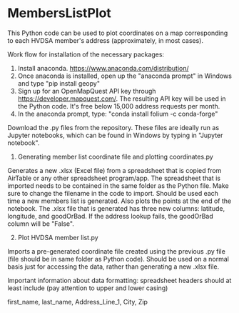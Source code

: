 # MembersListPlot
This Python code can be used to plot coordinates on a map corresponding to each HVDSA member's address (approximately, in most cases).

Work flow for installation of the necessary packages:
1. Install anaconda. https://www.anaconda.com/distribution/
2. Once anaconda is installed, open up the "anaconda prompt" in Windows and type "pip install geopy"
3. Sign up for an OpenMapQuest API key through https://developer.mapquest.com/. The resulting API key will be used in the Python code. It's free below 15,000 address requests per month.
4. In the anaconda prompt, type: "conda install folium -c conda-forge"

Download the .py files from the repository. These files are ideally run as Jupyter notebooks, which can be found in Windows by typing in "Jupyter notebook".
1. Generating member list coordinate file and plotting coordinates.py

Generates a new .xlsx (Excel file) from a spreadsheet that is copied from AirTable or any other spreadsheet program/app. The spreadsheet that is imported needs to be contained in the same folder as the Python file. Make sure to change the filename in the code to import. Should be used each time a new members list is generated. Also plots the points at the end of the notebook.
The .xlsx file that is generated has three new columns: latitude, longitude, and goodOrBad. If the address lookup fails, the goodOrBad column will be "False".

2. Plot HVDSA member list.py

Imports a pre-generated coordinate file created using the previous .py file (file should be in same folder as Python code). Should be used on a normal basis just for accessing the data, rather than generating a new .xlsx file.

Important information about data formatting:
spreadsheet headers should at least include (pay attention to upper and lower casing)

first_name, last_name, Address_Line_1, City, Zip
